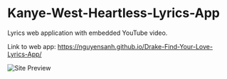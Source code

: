 # Kanye-West-Heartless-Lyrics-App
Lyrics web application with embedded YouTube video.

Link to web app: https://nguyensanh.github.io/Drake-Find-Your-Love-Lyrics-App/

![Site Preview](DogeCoin_Tracker_Preview.png)
